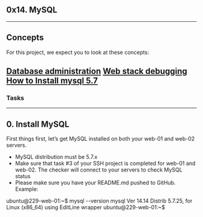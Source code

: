 ## 0x14. MySQL
---
## Concepts
For this project, we expect you to look at these concepts:

[Database administration](https://intranet.alxswe.com/concepts/49)
[Web stack debugging](https://intranet.alxswe.com/concepts/68)
[How to Install mysql 5.7](https://intranet.alxswe.com/concepts/100002)
---

### Tasks
---
## 0. Install MySQL
First things first, let’s get MySQL installed on both your web-01 and web-02 servers.

* MySQL distribution must be 5.7.x
* Make sure that task #3 of your SSH project is completed for web-01 and web-02. The checker will connect to your servers to check MySQL status
* Please make sure you have your README.md pushed to GitHub.
Example:

ubuntu@229-web-01:~$ mysql --version
mysql  Ver 14.14 Distrib 5.7.25, for Linux (x86_64) using  EditLine wrapper
ubuntu@229-web-01:~$
